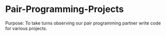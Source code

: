 # Pair-Programming-Projects

Purpose: To take turns observing our pair programming partner write code for various projects.

